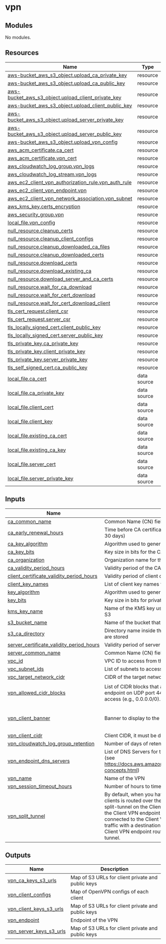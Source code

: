 # vpn

<!-- BEGIN_TF_DOCS -->
## Modules

No modules.
## Resources

| Name | Type |
|------|------|
| [aws-bucket_aws_s3_object.upload_ca_private_key](https://registry.terraform.io/providers/hashicorp/aws/latest/docs/resources/aws_s3_object) | resource |
| [aws-bucket_aws_s3_object.upload_ca_public_key](https://registry.terraform.io/providers/hashicorp/aws/latest/docs/resources/aws_s3_object) | resource |
| [aws-bucket_aws_s3_object.upload_client_private_key](https://registry.terraform.io/providers/hashicorp/aws/latest/docs/resources/aws_s3_object) | resource |
| [aws-bucket_aws_s3_object.upload_client_public_key](https://registry.terraform.io/providers/hashicorp/aws/latest/docs/resources/aws_s3_object) | resource |
| [aws-bucket_aws_s3_object.upload_server_private_key](https://registry.terraform.io/providers/hashicorp/aws/latest/docs/resources/aws_s3_object) | resource |
| [aws-bucket_aws_s3_object.upload_server_public_key](https://registry.terraform.io/providers/hashicorp/aws/latest/docs/resources/aws_s3_object) | resource |
| [aws-bucket_aws_s3_object.upload_vpn_config](https://registry.terraform.io/providers/hashicorp/aws/latest/docs/resources/aws_s3_object) | resource |
| [aws_acm_certificate.ca_cert](https://registry.terraform.io/providers/hashicorp/aws/latest/docs/resources/acm_certificate) | resource |
| [aws_acm_certificate.vpn_cert](https://registry.terraform.io/providers/hashicorp/aws/latest/docs/resources/acm_certificate) | resource |
| [aws_cloudwatch_log_group.vpn_logs](https://registry.terraform.io/providers/hashicorp/aws/latest/docs/resources/cloudwatch_log_group) | resource |
| [aws_cloudwatch_log_stream.vpn_logs](https://registry.terraform.io/providers/hashicorp/aws/latest/docs/resources/cloudwatch_log_stream) | resource |
| [aws_ec2_client_vpn_authorization_rule.vpn_auth_rule](https://registry.terraform.io/providers/hashicorp/aws/latest/docs/resources/ec2_client_vpn_authorization_rule) | resource |
| [aws_ec2_client_vpn_endpoint.vpn](https://registry.terraform.io/providers/hashicorp/aws/latest/docs/resources/ec2_client_vpn_endpoint) | resource |
| [aws_ec2_client_vpn_network_association.vpn_subnet](https://registry.terraform.io/providers/hashicorp/aws/latest/docs/resources/ec2_client_vpn_network_association) | resource |
| [aws_kms_key.certs_encryption](https://registry.terraform.io/providers/hashicorp/aws/latest/docs/resources/kms_key) | resource |
| [aws_security_group.vpn](https://registry.terraform.io/providers/hashicorp/aws/latest/docs/resources/security_group) | resource |
| [local_file.vpn_config](https://registry.terraform.io/providers/hashicorp/local/latest/docs/resources/file) | resource |
| [null_resource.cleanup_certs](https://registry.terraform.io/providers/hashicorp/null/latest/docs/resources/resource) | resource |
| [null_resource.cleanup_client_configs](https://registry.terraform.io/providers/hashicorp/null/latest/docs/resources/resource) | resource |
| [null_resource.cleanup_downloaded_ca_files](https://registry.terraform.io/providers/hashicorp/null/latest/docs/resources/resource) | resource |
| [null_resource.cleanup_downloaded_certs](https://registry.terraform.io/providers/hashicorp/null/latest/docs/resources/resource) | resource |
| [null_resource.download_certs](https://registry.terraform.io/providers/hashicorp/null/latest/docs/resources/resource) | resource |
| [null_resource.download_existing_ca](https://registry.terraform.io/providers/hashicorp/null/latest/docs/resources/resource) | resource |
| [null_resource.download_server_and_ca_certs](https://registry.terraform.io/providers/hashicorp/null/latest/docs/resources/resource) | resource |
| [null_resource.wait_for_ca_download](https://registry.terraform.io/providers/hashicorp/null/latest/docs/resources/resource) | resource |
| [null_resource.wait_for_cert_download](https://registry.terraform.io/providers/hashicorp/null/latest/docs/resources/resource) | resource |
| [null_resource.wait_for_cert_download_client](https://registry.terraform.io/providers/hashicorp/null/latest/docs/resources/resource) | resource |
| [tls_cert_request.client_csr](https://registry.terraform.io/providers/hashicorp/tls/latest/docs/resources/cert_request) | resource |
| [tls_cert_request.server_csr](https://registry.terraform.io/providers/hashicorp/tls/latest/docs/resources/cert_request) | resource |
| [tls_locally_signed_cert.client_public_key](https://registry.terraform.io/providers/hashicorp/tls/latest/docs/resources/locally_signed_cert) | resource |
| [tls_locally_signed_cert.server_public_key](https://registry.terraform.io/providers/hashicorp/tls/latest/docs/resources/locally_signed_cert) | resource |
| [tls_private_key.ca_private_key](https://registry.terraform.io/providers/hashicorp/tls/latest/docs/resources/private_key) | resource |
| [tls_private_key.client_private_key](https://registry.terraform.io/providers/hashicorp/tls/latest/docs/resources/private_key) | resource |
| [tls_private_key.server_private_key](https://registry.terraform.io/providers/hashicorp/tls/latest/docs/resources/private_key) | resource |
| [tls_self_signed_cert.ca_public_key](https://registry.terraform.io/providers/hashicorp/tls/latest/docs/resources/self_signed_cert) | resource |
| [local_file.ca_cert](https://registry.terraform.io/providers/hashicorp/local/latest/docs/data-sources/file) | data source |
| [local_file.ca_private_key](https://registry.terraform.io/providers/hashicorp/local/latest/docs/data-sources/file) | data source |
| [local_file.client_cert](https://registry.terraform.io/providers/hashicorp/local/latest/docs/data-sources/file) | data source |
| [local_file.client_key](https://registry.terraform.io/providers/hashicorp/local/latest/docs/data-sources/file) | data source |
| [local_file.existing_ca_cert](https://registry.terraform.io/providers/hashicorp/local/latest/docs/data-sources/file) | data source |
| [local_file.existing_ca_key](https://registry.terraform.io/providers/hashicorp/local/latest/docs/data-sources/file) | data source |
| [local_file.server_cert](https://registry.terraform.io/providers/hashicorp/local/latest/docs/data-sources/file) | data source |
| [local_file.server_private_key](https://registry.terraform.io/providers/hashicorp/local/latest/docs/data-sources/file) | data source |
## Inputs

| Name | Description | Type | Default | Required |
|------|-------------|------|---------|:--------:|
| <a name="input_ca_common_name"></a> [ca\_common\_name](#input\_ca\_common\_name) | Common Name (CN) field for the CA certificate | `string` | `"common.local"` | no |
| <a name="input_ca_early_renewal_hours"></a> [ca\_early\_renewal\_hours](#input\_ca\_early\_renewal\_hours) | Time before CA certificate expiration to renew it, in hours (default: 30 days) | `number` | `720` | no |
| <a name="input_ca_key_algorithm"></a> [ca\_key\_algorithm](#input\_ca\_key\_algorithm) | Algorithm used to generate the CA private key | `string` | `"RSA"` | no |
| <a name="input_ca_key_bits"></a> [ca\_key\_bits](#input\_ca\_key\_bits) | Key size in bits for the CA private key | `number` | `4096` | no |
| <a name="input_ca_organization"></a> [ca\_organization](#input\_ca\_organization) | Organization name for the CA certificate | `string` | `"Organization CA VPN"` | no |
| <a name="input_ca_validity_period_hours"></a> [ca\_validity\_period\_hours](#input\_ca\_validity\_period\_hours) | Validity period of the CA certificate in hours (default: 10 years) | `number` | `87600` | no |
| <a name="input_client_certificate_validity_period_hours"></a> [client\_certificate\_validity\_period\_hours](#input\_client\_certificate\_validity\_period\_hours) | Validity period of client certificates in hours (default: 1 year) | `number` | `8760` | no |
| <a name="input_client_key_names"></a> [client\_key\_names](#input\_client\_key\_names) | List of client key names to generate certificates for | `list(string)` | n/a | yes |
| <a name="input_key_algorithm"></a> [key\_algorithm](#input\_key\_algorithm) | Algorithm used to generate private keys (client, server) | `string` | `"RSA"` | no |
| <a name="input_key_bits"></a> [key\_bits](#input\_key\_bits) | Key size in bits for private keys (client, server) | `number` | `4096` | no |
| <a name="input_kms_key_name"></a> [kms\_key\_name](#input\_kms\_key\_name) | Name of the KMS key used for encrypting certificates and keys in S3 | `string` | `"vpn-certs-kms-key"` | no |
| <a name="input_s3_bucket_name"></a> [s3\_bucket\_name](#input\_s3\_bucket\_name) | Name of the bucket that stores the certificates and keys | `string` | n/a | yes |
| <a name="input_s3_ca_directory"></a> [s3\_ca\_directory](#input\_s3\_ca\_directory) | Directory name inside the S3 bucket where CA and certificates are stored | `string` | `"my-ca"` | no |
| <a name="input_server_certificate_validity_period_hours"></a> [server\_certificate\_validity\_period\_hours](#input\_server\_certificate\_validity\_period\_hours) | Validity period of server certificates in hours (default: 1 year) | `number` | `8760` | no |
| <a name="input_server_common_name"></a> [server\_common\_name](#input\_server\_common\_name) | Common Name (CN) field for the server certificate | `string` | `"server.common.local"` | no |
| <a name="input_vpc_id"></a> [vpc\_id](#input\_vpc\_id) | VPC ID to access from the VPN | `string` | n/a | yes |
| <a name="input_vpc_subnet_ids"></a> [vpc\_subnet\_ids](#input\_vpc\_subnet\_ids) | List of subnets to access | `set(string)` | n/a | yes |
| <a name="input_vpc_target_network_cidr"></a> [vpc\_target\_network\_cidr](#input\_vpc\_target\_network\_cidr) | CIDR of the target network to access | `string` | n/a | yes |
| <a name="input_vpn_allowed_cidr_blocks"></a> [vpn\_allowed\_cidr\_blocks](#input\_vpn\_allowed\_cidr\_blocks) | List of CIDR blocks that are allowed to access the Client VPN endpoint on UDP port 443. Use caution when allowing wide access (e.g., 0.0.0.0/0). | `list(string)` | <pre>[<br/>  "0.0.0.0/0"<br/>]</pre> | no |
| <a name="input_vpn_client_banner"></a> [vpn\_client\_banner](#input\_vpn\_client\_banner) | Banner to display to the users of the VPN | `string` | `"This VPN is for authorized users only. All activities may be monitored and recorded."` | no |
| <a name="input_vpn_client_cidr"></a> [vpn\_client\_cidr](#input\_vpn\_client\_cidr) | Client CIDR, it must be different from the primary VPC CIDR | `string` | `"172.0.0.0/22"` | no |
| <a name="input_vpn_cloudwatch_log_group_retention"></a> [vpn\_cloudwatch\_log\_group\_retention](#input\_vpn\_cloudwatch\_log\_group\_retention) | Number of days of retention to keep vpn logs | `number` | `365` | no |
| <a name="input_vpn_endpoint_dns_servers"></a> [vpn\_endpoint\_dns\_servers](#input\_vpn\_endpoint\_dns\_servers) | List of DNS Servers for the VPN, defaults on the one of the VPC (see https://docs.aws.amazon.com/vpc/latest/userguide/AmazonDNS-concepts.html) | `list(string)` | <pre>[<br/>  "169.254.169.253"<br/>]</pre> | no |
| <a name="input_vpn_name"></a> [vpn\_name](#input\_vpn\_name) | Name of the VPN | `string` | n/a | yes |
| <a name="input_vpn_session_timeout_hours"></a> [vpn\_session\_timeout\_hours](#input\_vpn\_session\_timeout\_hours) | Number of hours to timeout a session of the VPN connection | `number` | `8` | no |
| <a name="input_vpn_split_tunnel"></a> [vpn\_split\_tunnel](#input\_vpn\_split\_tunnel) | By default, when you have a Client VPN endpoint, all traffic from clients is routed over the Client VPN tunnel. When you enable split-tunnel on the Client VPN endpoint, we push the routes on the Client VPN endpoint route table to the device that is connected to the Client VPN endpoint. This ensures that only traffic with a destination to the network matching a route from the Client VPN endpoint route table is routed over the Client VPN tunnel. | `bool` | `false` | no |
## Outputs

| Name | Description |
|------|-------------|
| <a name="output_vpn_ca_keys_s3_urls"></a> [vpn\_ca\_keys\_s3\_urls](#output\_vpn\_ca\_keys\_s3\_urls) | Map of S3 URLs for client private and public keys |
| <a name="output_vpn_client_configs"></a> [vpn\_client\_configs](#output\_vpn\_client\_configs) | Map of OpenVPN configs of each client |
| <a name="output_vpn_client_keys_s3_urls"></a> [vpn\_client\_keys\_s3\_urls](#output\_vpn\_client\_keys\_s3\_urls) | Map of S3 URLs for client private and public keys |
| <a name="output_vpn_endpoint"></a> [vpn\_endpoint](#output\_vpn\_endpoint) | Endpoint of the VPN |
| <a name="output_vpn_server_keys_s3_urls"></a> [vpn\_server\_keys\_s3\_urls](#output\_vpn\_server\_keys\_s3\_urls) | Map of S3 URLs for client private and public keys |
<!-- END_TF_DOCS -->
